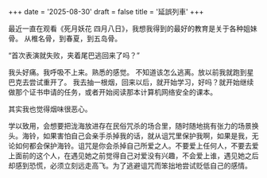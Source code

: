 +++
date = '2025-08-30'
draft = false
title = '延誤列車'
+++

最近一直在观看《死月妖花 四月八日》，我想我得到的最好的教育是关于各种姐妹骨。
从椎名骨，到春夏，到五岛骨。

“首次表演就失败，夹着尾巴逃回来了吗？”

我头好痛。我呼吸不上来。熟悉的感觉。
不知道该怎么逃离。放以前我就跑到星巴克去尝试重开了。
我去抽一根烟，回来以后，就开始学习，好吗？就开始继续做那个证书申请的任务，或者开始阅读那本计算机网络安全的课本。

其实我也觉得烟味很恶心。

学以致用，会想要把泷海放进存在民俗咒杀的场合里，随时随地挑有张力的场景换头。海铃，如果害怕自己会亲手杀掉我的话，就从诅咒里保护我啊，如果是我，无论如何都会保护海铃。诅咒是你会杀掉自己所爱之人。不要爱上任何人，不要去爱上面前的这个人，在遇见她之前觉得自己对爱没有兴趣，不会爱上谁，遇见她之后却感到恐慌，必须立刻远走高飞。为了逃避诅咒而笨拙地尝试贬低自己的感情。

